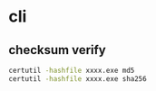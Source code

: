 # cli

## checksum verify

```sh
certutil -hashfile xxxx.exe md5
certutil -hashfile xxxx.exe sha256
```